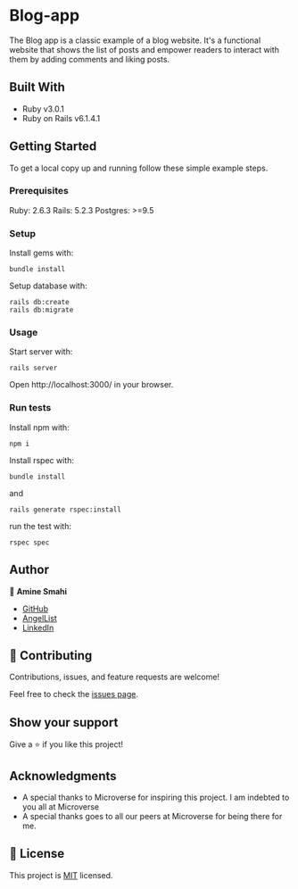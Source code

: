 # Blog-app

The Blog app is a classic example of a blog website. It's a functional website that shows the list of posts and empower readers to interact with them by adding comments and liking posts.

## Built With

- Ruby v3.0.1
- Ruby on Rails v6.1.4.1
## Getting Started

To get a local copy up and running follow these simple example steps.

### Prerequisites
Ruby: 2.6.3 Rails: 5.2.3 Postgres: >=9.5

### Setup
Install gems with:
```
bundle install
```
Setup database with:
```
rails db:create
rails db:migrate
```

### Usage
Start server with:

```
rails server
```

Open http://localhost:3000/ in your browser.

### Run tests
Install npm with:
```
npm i
```
Install rspec with:
```
bundle install
```
and
```
rails generate rspec:install
```
run the test with:
```
rspec spec
```

## Author 
👤 **Amine Smahi**
- [GitHub](https://github.com/medaminedev66)
- [AngelList](https://angel.co/u/md-amine-smahi)
- [LinkedIn](https://www.linkedin.com/in/md-amine-smahi/)

## 🤝 Contributing

Contributions, issues, and feature requests are welcome!

Feel free to check the [issues page](https://github.com/medaminedev66/blog-app/issues).

## Show your support

Give a ⭐️ if you like this project!

## Acknowledgments

- A special thanks to Microverse for inspiring this project. I am indebted to you all at Microverse
- A special thanks goes to all our peers at Microverse for being there for me.

## 📝 License

This project is [MIT](./MIT.md) licensed.
